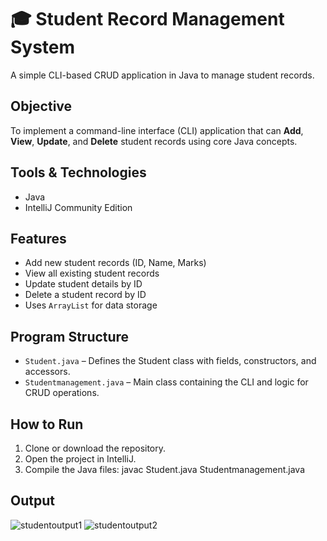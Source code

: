 # 🎓 Student Record Management System
A simple CLI-based CRUD application in Java to manage student records.

## Objective
To implement a command-line interface (CLI) application that can **Add**, **View**, **Update**, and **Delete** student records using core Java concepts.

## Tools & Technologies
- Java
- IntelliJ Community Edition

## Features
- Add new student records (ID, Name, Marks)
- View all existing student records
- Update student details by ID
- Delete a student record by ID
- Uses `ArrayList` for data storage

## Program Structure
- `Student.java` – Defines the Student class with fields, constructors, and accessors.
- `Studentmanagement.java` – Main class containing the CLI and logic for CRUD operations.

## How to Run
1. Clone or download the repository.
2. Open the project in IntelliJ.
3. Compile the Java files:
   javac Student.java Studentmanagement.java


## Output
![studentoutput1](https://github.com/user-attachments/assets/08d1fde1-daf5-4738-ab5d-bd0a371c1721)
![studentoutput2](https://github.com/user-attachments/assets/63189dee-ce76-411a-82d5-f09e7d6b73a6)


